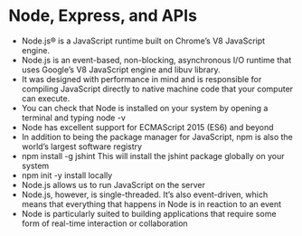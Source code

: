 # Node, Express, and APIs
* Node.js® is a JavaScript runtime built on Chrome’s V8 JavaScript engine.
* Node.js is an event-based, non-blocking, asynchronous I/O runtime that uses Google’s V8 JavaScript engine and libuv library.
* It was designed with performance in mind and is responsible for compiling JavaScript directly to native machine code that your computer can execute.
* You can check that Node is installed on your system by opening a terminal and typing node -v
* Node has excellent support for ECMAScript 2015 (ES6) and beyond
* In addition to being the package manager for JavaScript, npm is also the world’s largest software registry
* npm install -g jshint This will install the jshint package globally on your system
* npm init -y install locally
* Node.js allows us to run JavaScript on the server
* Node.js, however, is single-threaded. It’s also event-driven, which means that everything that happens in Node is in reaction to an event
* Node is particularly suited to building applications that require some form of real-time interaction or collaboration